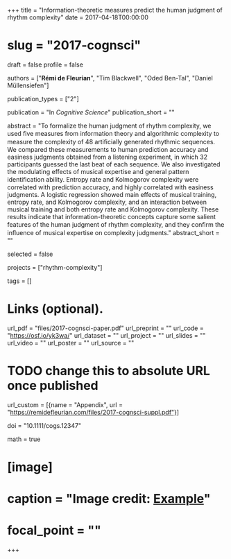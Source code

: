 +++
title = "Information-theoretic measures predict the human judgment of rhythm complexity"
date = 2017-04-18T00:00:00
# slug = "2017-cognsci"
draft = false
profile = false

authors = ["**Rémi de Fleurian**", "Tim Blackwell", "Oded Ben-Tal", "Daniel Müllensiefen"]

publication_types = ["2"]

publication = "In *Cognitive Science*"
publication_short = ""

abstract = "To formalize the human judgment of rhythm complexity, we used ﬁve measures from information theory and algorithmic complexity to measure the complexity of 48 artiﬁcially generated rhythmic sequences. We compared these measurements to human prediction accuracy and easiness judgments obtained from a listening experiment, in which 32 participants guessed the last beat of each sequence. We also investigated the modulating effects of musical expertise and general pattern identiﬁcation ability. Entropy rate and Kolmogorov complexity were correlated with prediction accuracy, and highly correlated with easiness judgments. A logistic regression showed main effects of musical training, entropy rate, and Kolmogorov complexity, and an interaction between musical training and both entropy rate and Kolmogorov complexity. These results indicate that information-theoretic concepts capture some salient features of the human judgment of rhythm complexity, and they conﬁrm the inﬂuence of musical expertise on complexity judgments."
abstract_short = ""

selected = false

projects = ["rhythm-complexity"]

tags = []

# Links (optional).
url_pdf = "files/2017-cognsci-paper.pdf"
url_preprint = ""
url_code = "https://osf.io/yk3wa/"
url_dataset = ""
url_project = ""
url_slides = ""
url_video = ""
url_poster = ""
url_source = ""
# TODO change this to absolute URL once published
url_custom = [{name = "Appendix", url = "https://remidefleurian.com/files/2017-cognsci-suppl.pdf"}]

doi = "10.1111/cogs.12347"

math = true

# [image]
#   caption = "Image credit: [**Example**](https://example.org)"
#   focal_point = ""
+++